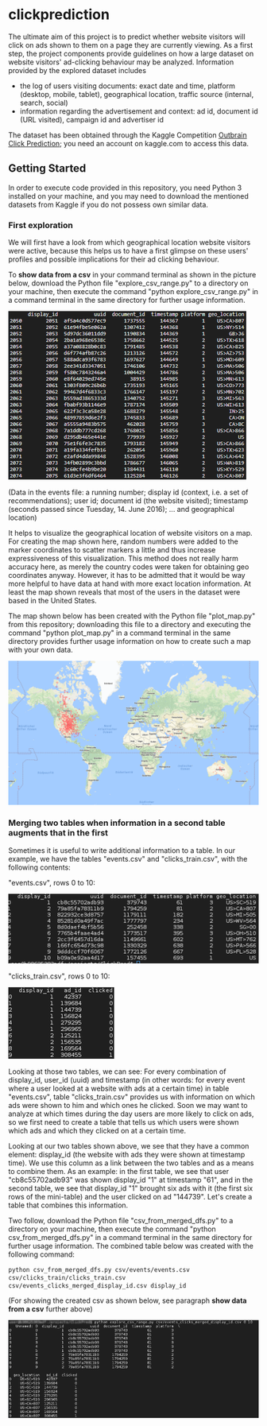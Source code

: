 # clickprediction

The ultimate aim of this project is to predict whether website visitors will click on ads shown to them on a page they are currently viewing.
As a first step, the project components provide guidelines on how a large dataset on website visitors' ad-clicking behaviour may be analyzed.
Information provided by the explored dataset includes 
* the log of users visiting documents: exact date and time, platform (desktop, mobile, tablet), geographical location, traffic source (internal, search, social)
* information regarding the advertisement and context: ad id, document id (URL visited), campaign id and advertiser id

The dataset has been obtained through the Kaggle Competition <a href="https://www.kaggle.com/c/Outbrain-click-prediction">Outbrain Click Prediction</a>; you need an account on kaggle.com to access this data.

## Getting Started

In order to execute code provided in this repository, you need Python 3 installed on your machine, and you may need to download the mentioned datasets from Kaggle if you do not possess own similar data.

### First exploration

We will first have a look from which geographical location website visitors were active, because this helps us to have a first glimpse on these users' profiles and possible implications for their ad clicking behaviour.

To **show data from a csv** in your command terminal as shown in the picture below, download the Python file "explore_csv_range.py" to a directory on your machine, then execute the command "python explore_csv_range.py" in a command terminal in the same directory for further usage information.

![alt text](screenshots/s001_events_csv.png "Data in the events file: display id (context, i.e. a set of recommendations), user id, document id (the website visited), timestamp (seconds passed since Tuesday, 14. June 2016), ... and geographical location" )

(Data in the events file: a running number; display id (context, i.e. a set of recommendations); user id; document id (the website visited); timestamp (seconds passed since Tuesday, 14. June 2016); ... and geographical location)

It helps to visualize the geographical location of website visitors on a map. For creating the map shown here, random numbers were added to the marker coordinates to scatter markers a little and thus increase expressiveness of this visualization. This method does not really harm accuracy here, as merely the country codes were taken for obtaining geo coordinates anyway. However, it has to be admitted that it would be way more helpful to have data at hand with more exact location information. At least the map shown reveals that most of the users in the dataset were based in the United States.

The map shown below has been created with the Python file "plot_map.py" from this repository; downloading this file to a directory and executing the command "python plot_map.py" in a command terminal in the same directory provides further usage information on how to create such a map with your own data.

![alt text](screenshots/s002_world_clicks.png "")

### Merging two tables when information in a second table augments that in the first

Sometimes it is useful to write additional information to a table. In our example, we have the tables "events.csv" and "clicks_train.csv", with the following contents:

"events.csv", rows 0 to 10: 

![alt text](screenshots/s003_events_csv_rows_0_to_10.png "")

"clicks_train.csv", rows 0 to 10: 

![alt text](screenshots/s004_clicks_train_csv_rows_0_to_10.png "")

Looking at those two tables, we can see: For every combination of display_id, user_id (uuid) and timestamp (in other words: for every event where a user looked at a website with ads at a certain time) in table "events.csv", table "clicks_train.csv" provides us with information on which ads were shown to him and which ones he clicked. Soon we may want to analyze at which times during the day users are more likely to click on ads, so we first need to create a table that tells us which users were shown which ads and which they clicked on at a certain time.

Looking at our two tables shown above, we see that they have a common element: display_id (the website with ads they were shown at timestamp time). We use this column as a link between the two tables and as a means to combine them. As an example: in the first table, we see that user "cb8c55702adb93" was shown display_id "1" at timestamp "61", and in the second table, we see that display_id "1" brought six ads with it (the first six rows of the mini-table) and the user clicked on ad "144739". Let's create a table that combines this information.

Two follow, download the Python file "csv_from_merged_dfs.py" to a directory on your machine, then execute the command "python csv_from_merged_dfs.py" in a command terminal in the same directory for further usage information. The combined table below was created with the following command:

```
python csv_from_merged_dfs.py csv/events/events.csv csv/clicks_train/clicks_train.csv csv/events_clicks_merged_display_id.csv display_id
```
(For showing the created csv as shown below, see paragraph **show data from a csv** further above)

![alt text](screenshots/s005_events_clicks_merged_display_id_csv_rows_0_to_10.png "")


